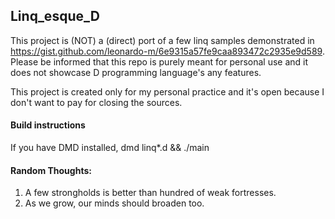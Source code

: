 ## Linq_esque_D

This project is (NOT) a (direct) port of a few linq samples demonstrated in https://gist.github.com/leonardo-m/6e9315a57fe9caa893472c2935e9d589. Please be informed that this repo is purely meant for personal use and it does not showcase D programming language's any features.

This project is created only for my personal practice and it's open because I don't want to pay for closing the sources.

#### Build instructions
If you have DMD installed, dmd linq\*.d && ./main 

#### Random Thoughts:
1. A few strongholds is better than hundred of weak fortresses.
2. As we grow, our minds should broaden too.

